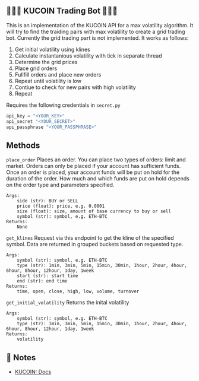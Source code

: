 ## 🚀🚀🚀 KUCOIN Trading Bot 🚀🚀🚀

This is an implementation of the KUCOIN API for a max volatility algorithm. It will try to find the traiding pairs with max volatility to create a grid trading bot. Currently the grid trading part is not implemented. It works as follows:

1. Get initial volatility using klines
2. Calculate instantanious volatility with tick in separate thread
3. Determine the grid prices
4. Place grid orders
5. Fullfill orders and place new orders
6. Repeat until volatility is low
7. Contiue to check for new pairs with high volatility
8. Repeat

Requires the following credentials in `secret.py`

```python
api_key = "<YOUR_KEY>"
api_secret "<YOUR_SECRET>"
api_passphrase "<YOUR_PASSPHRASE>"
```

## Methods

`place_order` Places an order. You can place two types of orders: limit and market. Orders can only be placed if your account has sufficient funds. Once an order is placed, your account funds will be put on hold for the duration of the order. How much and which funds are put on hold depends on the order type and parameters specified.

    Args:
        side (str): BUY or SELL
        price (float): price, e.g. 0.0001
        size (float): size, amount of base currency to buy or sell
        symbol (str): symbol, e.g. ETH-BTC
    Returns:
        None

`get_klines` Request via this endpoint to get the kline of the specified symbol. Data are returned in grouped buckets based on requested type.

    Args:
        symbol (str): symbol, e.g. ETH-BTC
        type (str): 1min, 3min, 5min, 15min, 30min, 1hour, 2hour, 4hour, 6hour, 8hour, 12hour, 1day, 1week
        start (str): start time
        end (str): end time
    Returns:
        time, open, close, high, low, volume, turnover

`get_initial_volatility` Returns the inital volatility

    Args:
        symbol (str): symbol, e.g. ETH-BTC
        type (str): 1min, 3min, 5min, 15min, 30min, 1hour, 2hour, 4hour, 6hour, 8hour, 12hour, 1day, 1week
    Returns:
        volatility

## 📝 Notes

- [KUCOIN: Docs](https://docs.kucoin.com)
